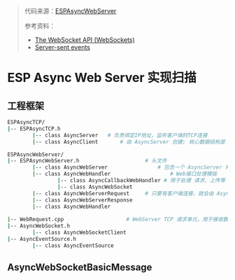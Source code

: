 > 代码来源：[ESPAsyncWebServer](https://github.com/me-no-dev/ESPAsyncWebServer)
>
> 参考资料：
>
> - [The WebSocket API (WebSockets)](https://developer.mozilla.org/en-US/docs/Web/API/WebSockets_API)
> - [Server-sent events](https://developer.mozilla.org/en-US/docs/Web/API/Server-sent_events)

# ESP Async Web Server 实现扫描

## 工程框架

```sh
ESPAsyncTCP/
|-- ESPAsyncTCP.h 
		|-- class AsyncServer  	# 负责绑定IP地址，监听客户端的TCP连接
		|-- class AsyncClient		# 由 AsyncServer 创建; 核心数据结构是 `tcp_pcb`

ESPAsyncWebServer/
|-- ESPAsyncWebServer.h       				# 头文件
		|-- class AsyncWebServer  				# 包含一个 AsyncServer 和 AsyncCallbackWebHandler
		|-- class AsyncWebHandler					# Web接口处理模版
				|-- class AsyncCallbackWebHandler # 用于处理 请求、上传等
				|-- class AsyncWebSocket			
		|-- class AsyncWebServerRequest		# 只要有客户端连接，就会由 AsyncWebServer 创建一个请求
		|-- class AsyncWebServerResponse
		|-- class AsyncWebHandler 
		
|-- WebRequest.cpp					  # WebServer TCP 请求单元，用于接收数据，并上发请求
|-- AsyncWebSocket.h
		|-- class AsyncWebSocketClient
|-- AsyncEventSource.h
		|-- class AsyncEventSource
```



## AsyncWebSocketBasicMessage

